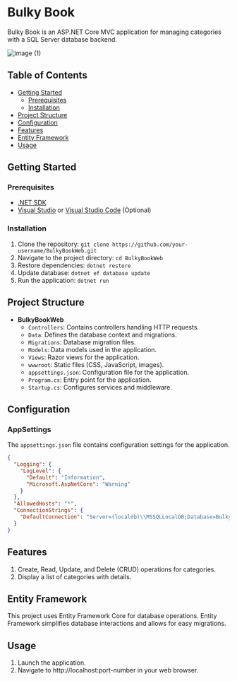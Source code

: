 # Bulky Book

Bulky Book is an ASP.NET Core MVC application for managing categories with a SQL Server database backend.

![image (1)](https://github.com/RafayKhattak/BulkyBook/assets/90026724/decf780c-3518-4497-8033-afe51966d089)

## Table of Contents
- [Getting Started](#getting-started)
  - [Prerequisites](#prerequisites)
  - [Installation](#installation)
- [Project Structure](#project-structure)
- [Configuration](#configuration)
- [Features](#features)
- [Entity Framework](#entity-framework)
- [Usage](#usage)

## Getting Started

### Prerequisites
- [.NET SDK](https://dotnet.microsoft.com/download)
- [Visual Studio](https://visualstudio.microsoft.com/) or [Visual Studio Code](https://code.visualstudio.com/) (Optional)

### Installation
1. Clone the repository: `git clone https://github.com/your-username/BulkyBookWeb.git`
2. Navigate to the project directory: `cd BulkyBookWeb`
3. Restore dependencies: `dotnet restore`
4. Update database: `dotnet ef database update`
5. Run the application: `dotnet run`

## Project Structure

- **BulkyBookWeb**
  - `Controllers`: Contains controllers handling HTTP requests.
  - `Data`: Defines the database context and migrations.
  - `Migrations`: Database migration files.
  - `Models`: Data models used in the application.
  - `Views`: Razor views for the application.
  - `wwwroot`: Static files (CSS, JavaScript, images).
  - `appsettings.json`: Configuration file for the application.
  - `Program.cs`: Entry point for the application.
  - `Startup.cs`: Configures services and middleware.

## Configuration

### AppSettings
The `appsettings.json` file contains configuration settings for the application.

```json
{
  "Logging": {
    "LogLevel": {
      "Default": "Information",
      "Microsoft.AspNetCore": "Warning"
    }
  },
  "AllowedHosts": "*",
  "ConnectionStrings": {
    "DefaultConnection": "Server=(localdb)\\MSSQLLocalDB;Database=Bulky;Trusted_Connection=True;"
  }
}
```

## Features
1. Create, Read, Update, and Delete (CRUD) operations for categories.
2. Display a list of categories with details.

## Entity Framework
This project uses Entity Framework Core for database operations. Entity Framework simplifies database interactions and allows for easy migrations.

## Usage
1. Launch the application.
2. Navigate to http://localhost:port-number in your web browser.

